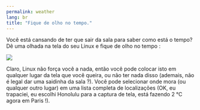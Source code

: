 ```yaml
---
permalink: weather
lang: br
title: "Fique de olho no tempo."
---
```


Você está cansando de ter que sair da sala para saber como está o 
tempo? Dê uma olhada na tela do seu Linux e fique de olho no tempo :

<img src="Images/weather.png">

Claro, Linux não força você a nada, então você pode colocar  isto em 
qualquer lugar da tela que você queira, ou não ter nada disso (ademais, 
não é legal dar uma saidinha da sala ?). Você pode selecionar onde mora 
(ou qualquer outro lugar) em uma lista completa de localizações (OK, eu 
trapaciei, eu escolhi Honolulu para a captura de tela, está fazendo 2 °C 
agora em Paris !).




